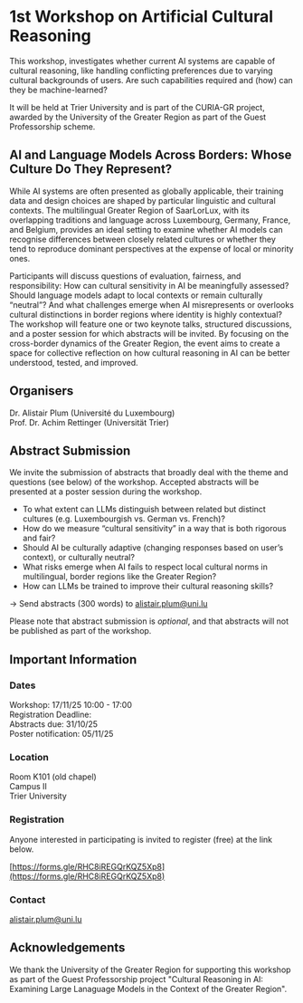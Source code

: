 # 1st Workshop on Artificial Cultural Reasoning
This workshop, investigates whether current AI systems are capable of cultural reasoning, like handling conflicting preferences due to varying cultural backgrounds of users. Are such capabilities required and (how) can they be machine-learned?

It will be held at Trier University and is part of the CURIA-GR project, awarded by the University of the Greater Region as part of the Guest Professorship scheme.

## AI and Language Models Across Borders: Whose Culture Do They Represent?
While AI systems are often presented as globally applicable, their training data and design choices are shaped by particular linguistic and cultural contexts. The multilingual Greater Region of SaarLorLux, with its overlapping traditions and language across Luxembourg, Germany, France, and Belgium, provides an ideal setting to examine whether AI models can recognise differences between closely related cultures or whether they tend to reproduce dominant perspectives at the expense of local or minority ones.

Participants will discuss questions of evaluation, fairness, and responsibility: How can cultural sensitivity in AI be meaningfully assessed? Should language models adapt to local contexts or remain culturally “neutral”? And what challenges emerge when AI misrepresents or overlooks cultural distinctions in border regions where identity is highly contextual? The workshop will feature one or two keynote talks, structured discussions, and a poster session for which abstracts will be invited. By focusing on the cross-border dynamics of the Greater Region, the event aims to create a space for collective reflection on how cultural reasoning in AI can be better understood, tested, and improved.

## Organisers
Dr. Alistair Plum (Université du Luxembourg) <br>
Prof. Dr. Achim Rettinger (Universität Trier)

## Abstract Submission
We invite the submission of abstracts that broadly deal with the theme and questions (see below) of the workshop. Accepted abstracts will be presented at a poster session during the workshop. <br>

- To what extent can LLMs distinguish between related but distinct cultures (e.g. Luxembourgish vs. German vs. French)?
- How do we measure “cultural sensitivity” in a way that is both rigorous and fair?
- Should AI be culturally adaptive (changing responses based on user’s context), or culturally neutral?
- What risks emerge when AI fails to respect local cultural norms in multilingual, border regions like the Greater Region?
- How can LLMs be trained to improve their cultural reasoning skills?

-> Send abstracts (300 words) to alistair.plum@uni.lu

Please note that abstract submission is *optional*, and that abstracts will not be published as part of the workshop. <br>


## Important Information
### Dates
Workshop: 17/11/25 10:00 - 17:00 <br>
Registration Deadline: <br>
Abstracts due: 31/10/25 <br>
Poster notification: 05/11/25 <br>

### Location
Room K101 (old chapel) <br>
Campus II <br>
Trier University

### Registration
Anyone interested in participating is invited to register (free) at the link below. <br>

[https://forms.gle/RHC8iREGQrKQZ5Xp8](https://forms.gle/RHC8iREGQrKQZ5Xp8)

### Contact
alistair.plum@uni.lu


## Acknowledgements
We thank the University of the Greater Region for supporting this workshop as part of the Guest Professorship project "Cultural Reasoning in AI: Examining Large Lanaguage Models in the Context of the Greater Region".

